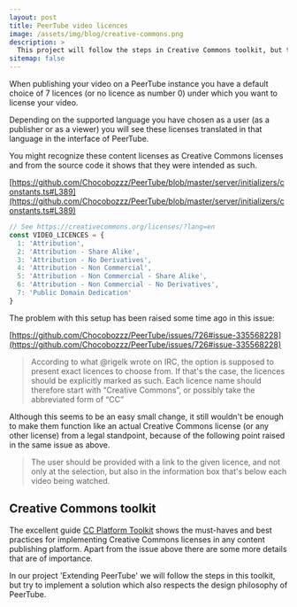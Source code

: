```yaml
---
layout: post
title: PeerTube video licences
image: /assets/img/blog/creative-commons.png
description: >
  This project will follow the steps in Creative Commons toolkit, but tries to implement a solution which also respects the design philosophy of PeerTube. 
sitemap: false
---
```


When publishing your video on a PeerTube instance you have a default choice of 7 licences (or no licence as number 0) under which you want to license your video.

<!--more-->

Depending on the supported language you have chosen as a user (as a publisher or as a viewer) you will see these licenses translated in that language in the interface of PeerTube.

You might recognize these content licenses as Creative Commons licenses and from the source code it shows that they were intended as such.

[https://github.com/Chocobozzz/PeerTube/blob/master/server/initializers/constants.ts#L389](https://github.com/Chocobozzz/PeerTube/blob/master/server/initializers/constants.ts#L389)

```typescript
// See https://creativecommons.org/licenses/?lang=en
const VIDEO_LICENCES = {
  1: 'Attribution',
  2: 'Attribution - Share Alike',
  3: 'Attribution - No Derivatives',
  4: 'Attribution - Non Commercial',
  5: 'Attribution - Non Commercial - Share Alike',
  6: 'Attribution - Non Commercial - No Derivatives',
  7: 'Public Domain Dedication'
}
```

The problem with this setup has been raised some time ago in this issue:

[https://github.com/Chocobozzz/PeerTube/issues/726#issue-335568228](https://github.com/Chocobozzz/PeerTube/issues/726#issue-335568228)

> According to what @rigelk wrote on IRC, the option is supposed to present exact licences to choose from. If that's the case, the licences should be explicitly marked as such. Each licence name should therefore start with “Creative Commons”, or possibly take the abbreviated form of “CC”

Although this seems to be an easy small change, it still wouldn't be enough to make them function like an actual Creative Commons license (or any other license) from a legal standpoint, because of the following point raised in the same issue as above.

> The user should be provided with a link to the given licence, and not only at the selection, but also in the information box that's below each video being watched.

## Creative Commons toolkit

The excellent guide [CC Platform Toolkit](https://creativecommons.org/platform/toolkit/) shows the must-haves and best practices for implementing Creative Commons licenses in any content publishing platform. Apart from the issue above there are some more details that are of importance.

In our project 'Extending PeerTube' we will follow the steps in this toolkit, but try to implement a solution which also respects the design philosophy of PeerTube.

